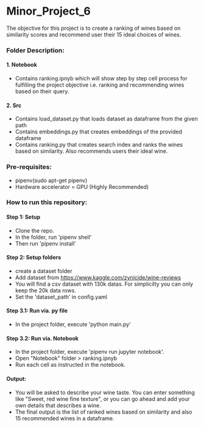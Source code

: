 # Minor_Project_6

The objective for this project is to create a ranking of wines based on similarity scores and recommend user their 15 ideal choices of wines.

### Folder Description:
#### 1. Notebook
- Contains ranking.ipnyb which will show step by step cell process for fulfilling the project objective i.e. ranking and recommending wines based on their query.

#### 2. Src
- Contains load_dataset.py that loads dataset as dataframe from the given path
- Contains embeddings.py that creates embeddings of the provided dataframe
- Contains ranking.py that creates search index and ranks the wines based on similarity. Also recommends users their ideal wine.

### Pre-requisites:
- pipenv(sudo apt-get pipenv)
- Hardware accelerator = GPU (Highly Recommended)

### How to run this repository:
#### Step 1: Setup 
- Clone the repo.
- In the folder, run 'pipenv shell' 
- Then run 'pipenv install'

#### Step 2: Setup folders
- create a dataset folder
- Add dataset from https://www.kaggle.com/zynicide/wine-reviews
- You will find a csv dataset with 130k datas. For simplicilty you can only keep the 20k data rows.
- Set the 'dataset_path' in config.yaml

#### Step 3.1: Run via. py file
- In the project folder, execute 'python main.py'

#### Step 3.2: Run via. Notebook
- In the project folder, execute 'pipenv run jupyter notebook'.
- Open "Notebook" folder > ranking.ipnyb
- Run each cell as instructed in the notebook.

#### Output:
- You will be asked to describe your wine taste. You can enter something like "Sweet, red wine fine texture", or you can go ahead and add your own details that describes a wine. 
- The final output is the list of ranked wines based on similarity and also 15 recommended wines in a dataframe.
